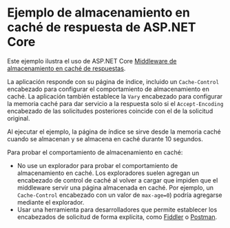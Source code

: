 # <a name="aspnet-core-response-caching-sample"></a>Ejemplo de almacenamiento en caché de respuesta de ASP.NET Core

Este ejemplo ilustra el uso de ASP.NET Core [Middleware de almacenamiento en caché de respuestas](https://docs.microsoft.com/aspnet/core/performance/caching/middleware).

La aplicación responde con su página de índice, incluido un `Cache-Control` encabezado para configurar el comportamiento de almacenamiento en caché. La aplicación también establece la `Vary` encabezado para configurar la memoria caché para dar servicio a la respuesta solo si el `Accept-Encoding` encabezado de las solicitudes posteriores coincide con el de la solicitud original.

Al ejecutar el ejemplo, la página de índice se sirve desde la memoria caché cuando se almacenan y se almacena en caché durante 10 segundos.

Para probar el comportamiento de almacenamiento en caché:

* No use un explorador para probar el comportamiento de almacenamiento en caché. Los exploradores suelen agregan un encabezado de control de caché al volver a cargar que impiden que el middleware servir una página almacenada en caché. Por ejemplo, un `Cache-Control` encabezado con un valor de `max-age=0`) podría agregarse mediante el explorador.
* Usar una herramienta para desarrolladores que permite establecer los encabezados de solicitud de forma explícita, como <a href="https://www.telerik.com/fiddler">Fiddler</a> o <a href="https://www.getpostman.com/">Postman</a>.
